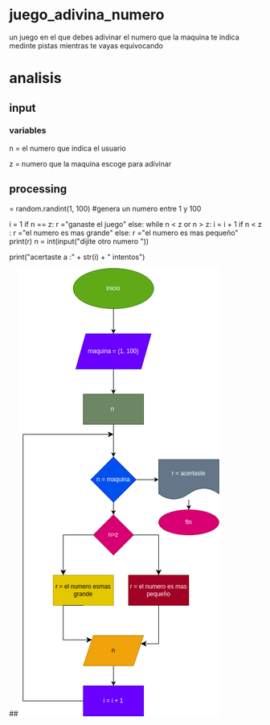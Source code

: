 # juego_adivina_numero
un juego en el que debes adivinar el numero que la maquina te indica 
medinte pistas mientras te vayas equivocando 

# analisis

## input 

### variables

n = el numero que indica el usuario

z = numero que la maquina escoge para adivinar 

## processing 

  = random.randint(1, 100) #genera un numero entre 1 y 100

i = 1
if n == z:
    r ="ganaste el juego"
else:
    while n < z or n > z:
        i = i + 1 
        if n < z :
            r ="el numero es mas grande"
        else:
            r ="el numero es mas pequeño"
        print(r)
        n = int(input("dijite otro numero "))

print("acertaste a :" + str(i) + " intentos")


##![diagrama de flujo](diagrama.png "diagrama de flujo")